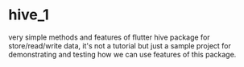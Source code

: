 # hive_1

very simple methods and features of flutter hive package for store/read/write data,
it's not a tutorial but just a sample project for demonstrating and testing how we can use features of this package. 